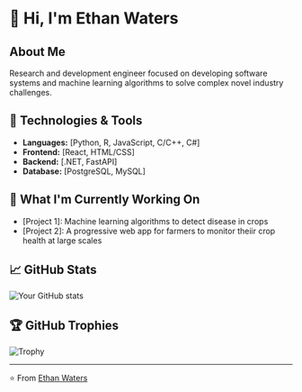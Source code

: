 # 👋 Hi, I'm Ethan Waters

## About Me
Research and development engineer focused on developing software systems and machine learning algorithms to solve complex novel industry challenges.

## 🔧 Technologies & Tools
- **Languages:** [Python, R, JavaScript, C/C++, C#]
- **Frontend:** [React, HTML/CSS]
- **Backend:** [.NET, FastAPI]
- **Database:** [PostgreSQL, MySQL]

## 🚀 What I'm Currently Working On
- [Project 1]: Machine learning algorithms to detect disease in crops
- [Project 2]: A progressive web app for farmers to monitor theiir crop health at large scales

## 📈 GitHub Stats
![Your GitHub stats](https://github-readme-stats.vercel.app/api?username=EthanWaters&show_icons=true&theme=radical)

## 🏆 GitHub Trophies
![Trophy](https://github-profile-trophy.vercel.app/?username=EthanWaters&theme=onedark)

---
⭐️ From [Ethan Waters](https://github.com/EthanWaters)
